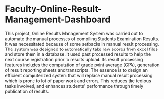 # Faculty-Online-Result-Management-Dashboard
This project, Online Results Management System was carried out to automate the manual processes of compiling Students Examination Results. It was necessitated because of some setbacks in manual result processing. The system was designed to automatically take raw scores from excel files and store them in a database. It used past processed results to help the next course registration prior to results upload. Its result processing features includes the computation of grade point average (GPA), generation of result reporting sheets and transcripts. The essence is to design an efficient computerized system that will replace manual result processing which is prone to lot of paper work and errors. This reduces the tedious tasks involved, and enhances students' performance through timely publication of results. 
